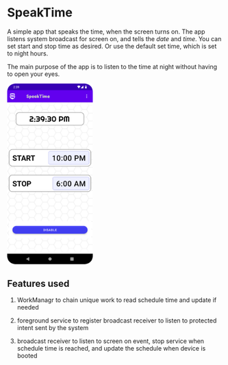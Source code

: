 # SpeakTime

A simple app that speaks the time, when the screen turns on. The app listens system broadcast for screen on, and tells the *date* and *time*. You can set start and stop time as desired. Or use the default set time, which is set to night hours.

The main purpose of the app is to listen to the time at night without having to open your eyes.

<img src="/speakTimeScreenShot.png" alt="SpeakTime" width="200"/>

## Features used

1. WorkManagr to chain unique work to read schedule time and update if needed

2. foreground service to register broadcast receiver to listen to protected intent sent by the system

3. broadcast receiver to listen to screen on event, stop service when schedule time is reached, and update the schedule when device is booted